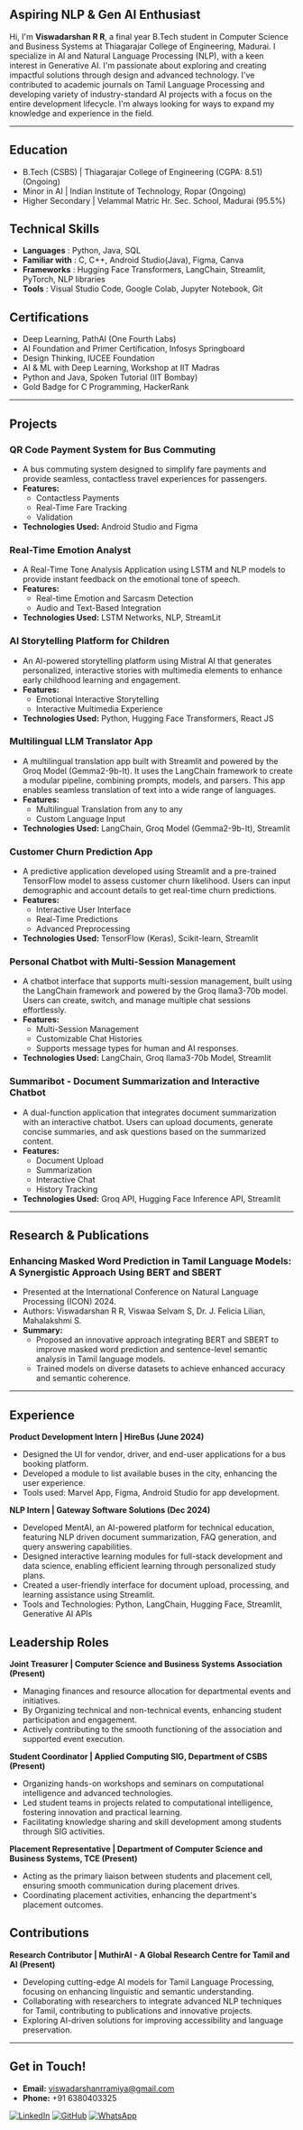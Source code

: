 ## Aspiring NLP & Gen AI Enthusiast

Hi, I'm **Viswadarshan R R**, a final year B.Tech student in Computer Science and Business Systems at Thiagarajar College of Engineering, Madurai. I specialize in AI and Natural Language Processing (NLP), with a keen interest in Generative AI. I'm passionate about exploring and creating impactful solutions through design and advanced technology. I've contributed to academic journals on Tamil Language Processing and developing variety of industry-standard AI projects with a focus on the entire development lifecycle. I'm always looking for ways to expand my knowledge and experience in the field.

---

## Education

  - B.Tech (CSBS) | Thiagarajar College of Engineering (CGPA: 8.51)(Ongoing)
  - Minor in AI | Indian Institute of Technology, Ropar (Ongoing)
  - Higher Secondary | Velammal Matric Hr. Sec. School, Madurai (95.5%)


## Technical Skills

  - **Languages** : Python, Java, SQL
  - **Familiar with** : C, C++, Android Studio(Java), Figma, Canva
  - **Frameworks** : Hugging Face Transformers, LangChain, Streamlit, PyTorch, NLP libraries 
  - **Tools** : Visual Studio Code, Google Colab, Jupyter Notebook, Git


## Certifications

  - Deep Learning, PathAI (One Fourth Labs) 
  - AI Foundation and Primer Certification, Infosys Springboard 
  - Design Thinking, IUCEE Foundation
  - AI & ML with Deep Learning, Workshop at IIT Madras 
  - Python and Java, Spoken Tutorial (IIT Bombay) 
  - Gold Badge for C Programming, HackerRank

---

## Projects

### QR Code Payment System for Bus Commuting

*  A bus commuting system designed to simplify fare payments and provide seamless, contactless travel experiences for passengers. 
* **Features:**
    * Contactless Payments 
    * Real-Time Fare Tracking 
    * Validation
* **Technologies Used:** Android Studio and Figma


### Real-Time Emotion Analyst

*  A Real-Time Tone Analysis Application using LSTM and NLP models to provide instant feedback on the emotional tone of speech.
* **Features:**
    * Real-time Emotion and Sarcasm Detection
    * Audio and Text-Based Integration
* **Technologies Used:** LSTM Networks, NLP, StreamLit


### AI Storytelling Platform for Children

* An AI-powered storytelling platform using Mistral AI that generates personalized, interactive stories with multimedia elements to enhance early childhood learning and engagement.
* **Features:**
    * Emotional Interactive Storytelling
    * Interactive Multimedia Experience
* **Technologies Used:** Python, Hugging Face Transformers, React JS


### Multilingual LLM Translator App

* A multilingual translation app built with Streamlit and powered by the Groq Model (Gemma2-9b-It). It uses the LangChain framework to create a modular pipeline, combining prompts, models, and parsers. This app enables seamless translation of text into a wide range of languages.
* **Features:**
    * Multilingual Translation from any to any
    * Custom Language Input
* **Technologies Used:** LangChain, Groq Model (Gemma2-9b-It), Streamlit
  

### Customer Churn Prediction App

* A predictive application developed using Streamlit and a pre-trained TensorFlow model to assess customer churn likelihood. Users can input demographic and account details to get real-time churn predictions.
* **Features:**
    * Interactive User Interface
    * Real-Time Predictions
    * Advanced Preprocessing
* **Technologies Used:** TensorFlow (Keras), Scikit-learn, Streamlit


### Personal Chatbot with Multi-Session Management

* A chatbot interface that supports multi-session management, built using the LangChain framework and powered by the Groq llama3-70b model. Users can create, switch, and manage multiple chat sessions effortlessly.
* **Features:**
    * Multi-Session Management
    * Customizable Chat Histories
    * Supports message types for human and AI responses.
* **Technologies Used:** LangChain, Groq llama3-70b Model, Streamlit


### Summaribot - Document Summarization and Interactive Chatbot

* A dual-function application that integrates document summarization with an interactive chatbot. Users can upload documents, generate concise summaries, and ask questions based on the summarized content.
* **Features:**
    * Document Upload
    * Summarization
    * Interactive Chat
    * History Tracking
* **Technologies Used:** Groq API, Hugging Face Inference API, Streamlit

---

## Research & Publications

### Enhancing Masked Word Prediction in Tamil Language Models: A Synergistic Approach Using BERT and SBERT
  - Presented at the International Conference on Natural Language Processing (ICON) 2024.
  - Authors: Viswadarshan R R, Viswaa Selvam S, Dr. J. Felicia Lilian, Mahalakshmi S.
  - **Summary:** 
    * Proposed an innovative approach integrating BERT and SBERT to improve masked word prediction and sentence-level semantic analysis in Tamil language models. 
    * Trained models on diverse datasets to achieve enhanced accuracy and semantic coherence. 

---

## Experience

**Product Development Intern | HireBus (June 2024)**
  - Designed the UI for vendor, driver, and end-user applications for a bus booking platform. 
  - Developed a module to list available buses in the city, enhancing the user experience. 
  - Tools used: Marvel App, Figma, Android Studio for app development. 

**NLP Intern | Gateway Software Solutions (Dec 2024)**
  - Developed MentAI, an AI-powered platform for technical education, featuring NLP driven document summarization, FAQ generation, and query answering capabilities. 
  - Designed interactive learning modules for full-stack development and data science, enabling efficient learning through personalized study plans. 
  - Created a user-friendly interface for document upload, processing, and learning assistance using Streamlit. 
  - Tools and Technologies: Python, LangChain, Hugging Face, Streamlit, Generative AI APIs

## Leadership Roles

**Joint Treasurer | Computer Science and Business Systems Association (Present)**
  - Managing finances and resource allocation for departmental events and initiatives.
  - By Organizing technical and non-technical events, enhancing student participation and engagement.
  - Actively contributing to the smooth functioning of the association and supported event execution.

**Student Coordinator | Applied Computing SIG, Department of CSBS (Present)**
  - Organizing hands-on workshops and seminars on computational intelligence and advanced technologies.
  - Led student teams in projects related to computational intelligence, fostering innovation and practical learning.
  - Facilitating knowledge sharing and skill development among students through SIG activities.

**Placement Representative | Department of Computer Science and Business Systems, TCE (Present)**
  - Acting as the primary liaison between students and placement cell, ensuring smooth communication during placement drives.
  - Coordinating placement activities, enhancing the department's placement outcomes.

## Contributions

**Research Contributor | MuthirAI - A Global Research Centre for Tamil and AI (Present)**
  - Developing cutting-edge AI models for Tamil Language Processing, focusing on enhancing linguistic and semantic understanding.
  - Collaborating with researchers to integrate advanced NLP techniques for Tamil, contributing to publications and innovative projects.
  - Exploring AI-driven solutions for improving accessibility and language preservation.

---

## Get in Touch!

- **Email:** [viswadarshanrramiya@gmail.com](mailto:viswadarshanrramiya@gmail.com)
- **Phone:** +91 6380403325

[![LinkedIn](https://img.shields.io/badge/LinkedIn-0A66C2?style=for-the-badge&logo=linkedin&logoColor=white)](www.linkedin.com/in/viswadarshan-r-r-68b8b124b)
[![GitHub](https://img.shields.io/badge/GitHub-181717?style=for-the-badge&logo=github&logoColor=white)](https://github.com/viswadarshan-024)
[![WhatsApp](https://img.shields.io/badge/WhatsApp-25D366?style=for-the-badge&logo=whatsapp&logoColor=white)](https://wa.me/916380403325)
